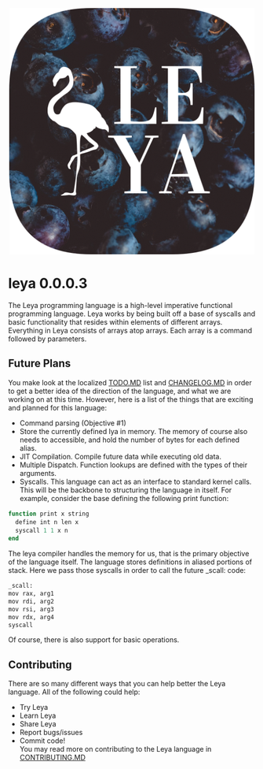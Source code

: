 <div align = "center">
<img src =https://github.com/ChifiSource/leya/blob/main/assets/Leya_Round.png width = 500 height = 500 />
</div>


#  leya 0.0.0.3
The Leya programming language is a high-level imperative functional
programming language. Leya works by being built off a base of syscalls and
basic functionality that resides within elements of different arrays. Everything
in Leya consists of arrays atop arrays. Each array is a command followed by
parameters.
## Future Plans
You make look at the localized
[TODO.MD](https://github.com/emmettgb/leya/blob/repl-command/assets/CONTRIBUTING.md)
 list and
[CHANGELOG.MD](https://github.com/emmettgb/leya/blob/repl-command/assets/CHANGELOG.md) in order to get a
better idea of the direction of the language, and what we are working on at this
time. However, here is a list of the things that are exciting and planned for
this language:
- Command parsing (Objective #1)
- Store the currently defined lya in memory. The memory of course also needs to
accessible, and hold the number of bytes for each defined alias.
- JIT Compilation. Compile future data while executing old data.
- Multiple Dispatch. Function lookups are defined with the types of their
arguments.
- Syscalls. This language can act as an interface to standard kernel calls.
This will be the backbone to structuring the language in itself. For example,
consider the base defining the following print function:
```julia
function print x string
  define int n len x
  syscall 1 1 x n
end
```
The leya compiler handles the memory for us, that is the primary objective of
the language itself. The language stores definitions in aliased portions of
stack. Here we pass those syscalls in order to call the future _scall: code:
```assembly
_scall:
mov rax, arg1
mov rdi, arg2
mov rsi, arg3
mov rdx, arg4
syscall
```
Of course, there is also support for basic operations.
## Contributing
There are so many different ways that you can help better the Leya language.
All of the following could help:
- Try Leya
- Learn Leya
- Share Leya
- Report bugs/issues
- Commit code! \
You may read more on contributing to the Leya language in
[CONTRIBUTING.MD](https://github.com/emmettgb/leya/blob/repl-command/assets/CONTRIBUTING.md)
